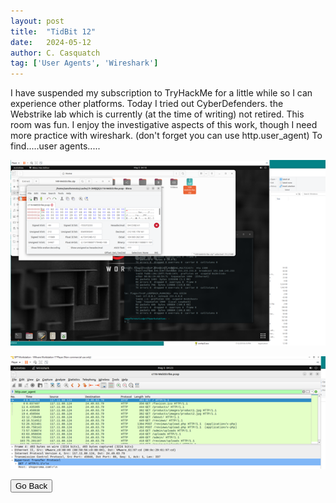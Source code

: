```yaml
---
layout: post
title:  "TidBit 12"
date:   2024-05-12
author: C. Casquatch
tag: ['User Agents', 'Wireshark']
---
```


I have suspended my subscription to TryHackMe for a little while so I can experience other platforms. 
Today I tried out CyberDefenders. the Webstrike lab which is currently (at the time of writing) not retired. 
This room was fun. I enjoy the investigative aspects of this work, though I need more practice with wireshark. 
(don't forget you can use http.user_agent) To find.....user agents.....

![photo1](https://github.com/CyberCasquatch/cybercasquatch.github.io/blob/main/assets/images/12/Picture1.png)

![photo2](https://github.com/CyberCasquatch/cybercasquatch.github.io/blob/main/assets/images/12/Picture2.png)

<button onclick="history.back()">Go Back</button>
